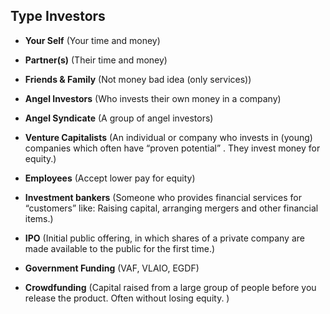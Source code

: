 <link rel="stylesheet" href="../style.css">

## Type Investors

* **Your Self** (Your time and money)

* **Partner(s)** (Their time and money)

* **Friends & Family** (Not money bad idea (only services))

* **Angel Investors** (Who invests their own money in a company)

* **Angel Syndicate** (A group of angel investors)

* **Venture Capitalists** (An individual or company who invests in (young) companies which often have “proven potential” . They invest money for equity.)

* **Employees** (Accept lower pay for equity)

* **Investment bankers** (Someone who provides financial services for “customers” like: Raising capital, arranging mergers and  other financial items.)

* **IPO** (Initial public offering, in which shares of a private company are made available to the public for the first time.)

* **Government Funding** (VAF, VLAIO, EGDF)

* **Crowdfunding** (Capital raised from a large group of people before you release the product. Often without losing equity. )
